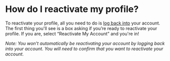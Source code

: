 # How do I reactivate my profile?

To reactivate your profile, all you need to do is [log back into](https://fetlife.com/login) your account. The first thing you'll see is a box asking if you’re ready to reactivate your profile. If you are, select “Reactivate My Account” and you're in!

*Note: You won’t automatically be reactivating your account by logging back into your account.  You will need to confirm that you want to reactivate your account.*
